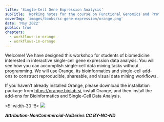 ```yaml
---
title: 'Single-Cell Gene Expression Analysis'
subTitle: 'Working notes for the course on Functional Genomics and Proteomics, University of Ljubljana'
coverImg: 'images/books/sc-gene-expression/orange.png'
date: 'May 2022'
public: true
chapters:
  - workflows-in-orange
  - workflows-in-orange
---
```


Welcome! We have designed this workshop for students of
biomedicine interested in interactive single-cell gene expression
data analysis. You will see how you can accomplish single-cell data
mining tasks without programming. We will use Orange, its
bioinformatics and single-cell add-ons to construct reproducible,
shareable, and visual data mining workflows.

If you haven’t already installed Orange, please download the
installation package from https://orange.biolab.si, install Orange,
and then install the add-ons for Bioinformatics and Single-Cell
Data Analysis.

<!!! width-30 !!!>
![](/images/books/sc-gene-expression/fig1.png)

***Attribution-NonCommercial-NoDerivs CC BY-NC-ND***